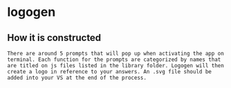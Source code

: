 # logogen

## How it is constructed
    There are around 5 prompts that will pop up when activating the app on terminal. Each function for the prompts are categorized by names that are titled on js files listed in the library folder. Logogen will then create a logo in reference to your answers. An .svg file should be added into your VS at the end of the process.